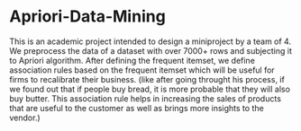 # Apriori-Data-Mining

This is an academic project intended to design a miniproject by a team of 4.
We preprocess the data of a dataset with over 7000+ rows and subjecting it to Apriori algorithm.
After defining the frequent itemset, we define association rules based on the frequent itemset which will be useful for firms to recalibrate their business. (like after going throught his process, if we found out that if people buy bread, it is more probable that they will also buy butter. This association rule helps in increasing the sales of products that are useful to the customer as well as brings more insights to the vendor.)
